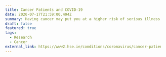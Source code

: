 ```yaml
---
title: Cancer Patients and COVID-19
date: 2020-07-17T21:59:00.494Z
summary: Having cancer may put you at a higher risk of serious illness if you get COVID-19 (coronavirus). Some cancer treatments can cause a weak immune system. You need to take extra care to protect yourself.
draft: false
featured: true
tags:
  - Research
  - Cancer
external_link: https://www2.hse.ie/conditions/coronavirus/cancer-patients.html
---
```

